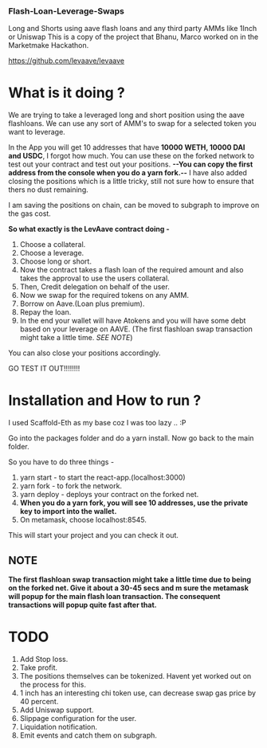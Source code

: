 ### Flash-Loan-Leverage-Swaps
Long and Shorts using aave flash loans and any third party AMMs like 1Inch or Uniswap
This is a copy of the project that Bhanu, Marco worked on in the Marketmake Hackathon. 

https://github.com/levaave/levaave

# What is it doing ?
We are trying to take a leveraged long and short position using the aave flashloans. We can use any sort of AMM's to swap for a selected token you want to leverage. 

In the App you will get 10 addresses that have **10000 WETH, 10000 DAI and USDC**, I forgot how much. You can use these on the forked network to test out your contract and test out your positions.
**--You can copy the first address from the console when you do a yarn fork.--**
I have also added closing the positions which is a little tricky, still not sure how to ensure that thers no dust remaining.

I am saving the positions on chain, can be moved to subgraph to improve on the gas cost.

**So what exactly is the LevAave contract doing -** 

1. Choose a collateral.
2. Choose a leverage.
3. Choose long or short.
4. Now the contract takes a flash loan of the required amount and also takes the approval to use the users collateral.
5. Then, Credit delegation on behalf of the user.
6. Now we swap for the required tokens on any AMM. 
7. Borrow on Aave.(Loan plus premium).
8. Repay the loan.
9. In the end your wallet will have  Atokens and you will have some debt based on your leverage on AAVE. (The first flashloan swap transaction might take a little time. *SEE NOTE*)

You can also close your positions accordingly. 

GO TEST IT OUT!!!!!!!!

# Installation and How to run ?

I used Scaffold-Eth as my base coz I was too lazy .. :P

Go into the packages folder and do a yarn install.
Now go back to the main folder.

So you have to do three things -
1. yarn start - to start the react-app.(localhost:3000)
2. yarn fork - to fork the network.
3. yarn deploy - deploys your contract on the forked net.
4. **When you do a yarn fork, you will see 10 addresses, use the private key to import into the wallet.**
5. On metamask, choose localhost:8545. 

This will start your project and you can check it out. 

## NOTE
**The first flashloan swap transaction might take a little time due to being on the forked net. Give it about a 30-45 secs and m sure the metamask will popup for the main flash loan transaction. The consequent transactions will popup quite fast after that.**

# TODO
1. Add Stop loss.
2. Take profit.
3. The positions themselves can be tokenized. Havent yet worked out on the process for this.
4. 1 inch has an interesting chi token use, can decrease swap gas price by 40 percent.
5. Add Uniswap support.
6. Slippage configuration for the user.
7. Liquidation notification.
8. Emit events and catch them on subgraph. 
